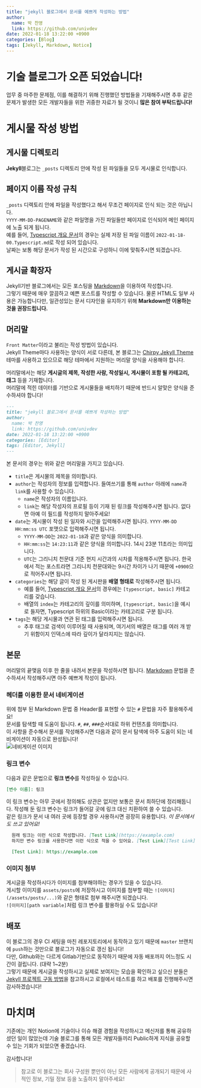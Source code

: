 ```yaml
---
title: "jekyll 블로그에서 문서를 예쁘게 작성하는 방법"
author:
  name: 박 찬영
  link: https://github.com/univdev
date: 2022-01-18 13:22:00 +0900
categories: [Blog]
tags: [Jekyll, Markdown, Notice]
---
```

# 기술 블로그가 오픈 되었습니다!
업무 중 마주한 문제점, 이를 해결하기 위해 진행했던 방법들을 기재해주시면 추후 같은 문제가 발생한 모든 개발자들을 위한 귀중한 자료가 될 것이니 **많은 참여 부탁드립니다!**
# 게시물 작성 방법
## 게시물 디렉토리
**Jekyll**블로그는 ```_posts``` 디렉토리 안에 작성 된 파일들을 모두 게시물로 인식합니다.  
## 페이지 이름 작성 규칙
```_posts``` 디렉토리 안에 파일을 작성했다고 해서 무조건 페이지로 인식 되는 것은 아닙니다.  
```YYYY-MM-DD-PAGENAME```와 같은 파일명을 가진 파일들만 페이지로 인식되어 메인 페이지에 노출 되게 됩니다.  
예를 들어, [Typescript 개요 문서](http://127.0.0.1:4000/posts/00.Typescript-%EA%B0%9C%EC%9A%94/)의 경우는 실제 저장 된 파일 이름이 ```2022-01-18-00.Typescript.md```로 작성 되어 있습니다.  
날짜는 보통 해당 문서가 작성 된 시간으로 구성하니 이에 맞춰주시면 되겠습니다.
## 게시글 확장자
Jekyll기반 블로그에서는 모든 포스팅을 [Markdown][markdown]을 이용하여 작성합니다.  
그렇기 때문에 매우 깔끔하고 예쁜 포스트를 작성할 수 있습니다.
물론 HTML도 일부 사용은 가능합니다만, 일관성있는 문서 디자인을 유지하기 위해 **Markdown만 이용하는 것을 권장드립니다.**
## 머리말
```Front Matter```이라고 불리는 작성 방법이 있습니다.  
Jekyll Theme마다 사용하는 양식이 서로 다른데, 본 블로그는 [Chirpy Jekyll Theme][Chirpy Jekyll Theme]테마를 사용하고 있으므로 해당 테마에서 지원하는 머리말 양식을 사용해야 합니다.

머리말에서는 해당 **게시글의 제목, 작성한 사람, 작성일시, 게시물이 포함 될 카테고리, 태그** 등을 기재합니다.  
머리말에 적힌 데이터를 기반으로 게시물들을 배치하기 때문에 반드시 알맞은 양식을 준수하셔야 합니다!
```markdown
---
title: "jekyll 블로그에서 문서를 예쁘게 작성하는 방법"
author:
  name: 박 찬영
  link: https://github.com/univdev
date: 2022-01-18 13:22:00 +0900
categories: [Editor]
tags: [Editor, Jekyll]
---
```
본 문서의 경우는 위와 같은 머리말을 가지고 있습니다.  
- ```title```은 게시물의 제목을 의미합니다.
- ```author```는 작성자의 정보를 입력합니다. 들여쓰기를 통해 ```author``` 아래에 ```name```과 ```link```를 사용할 수 있습니다.
  - ```name```은 작성자의 이름입니다.
  - ```link```는 해당 작성자의 프로필 등이 기재 된 링크를 작성해주시면 됩니다. 없다면 아예 이 필드를 작성하지 말아주세요!
- ```date```는 게시물이 작성 된 일자와 시간을 입력해주시면 됩니다. ```YYYY-MM-DD HH:mm:ss UTC``` 포맷으로 입력해주시면 됩니다.
  - ```YYYY-MM-DD```는 ```2022-01-18```과 같은 양식을 의미합니다.
  - ```HH:mm:ss```는 ```14:23:11```과 같은 양식을 의미합니다. 14시 23분 11초라는 의미입니다.
  - ```UTC```는 그리니치 천문대 기준 현지 시간과의 시차를 적용해주시면 됩니다. 한국에서 적는 포스트라면 그리니치 천문대와는 9시간 차이가 나기 때문에 ```+0900```으로 적어주시면 됩니다.
- ```categories```는 해당 글이 작성 된 게시판을 **배열 형태로** 작성해주시면 됩니다.
  - 예를 들어, [Typescript 개요 문서](http://127.0.0.1:4000/posts/00.Typescript-%EA%B0%9C%EC%9A%94/)의 경우에는 ```[typescript, basic]``` 카테고리를 갖습니다.
  - 배열의 ```index```는 카테고리의 깊이를 의미하며, ```[typescript, basic]```을 예시로 들자면, Typescript 하위의 Basic이라는 카테고리로 구분 됩니다.
- ```tags```는 해당 게시물과 연관 된 태그를 입력해주시면 됩니다.
  - 추후 태그로 검색이 이루어질 때 사용되며, 여기서의 배열은 태그를 여러 개 받기 위함이지 인덱스에 따라 깊이가 달라지지는 않습니다.

## 본문
머리말의 끝맺음 이후 한 줄을 내려서 본문을 작성하시면 됩니다. [Markdown][markdown] 문법을 준수하셔서 작성해주시면 아주 예쁘게 작성이 됩니다.
### 헤더를 이용한 문서 네비게이션
위에 첨부 된 Markdown 문법 중 Header를 표현할 수 있는 ```#``` 문법을 자주 활용해주세요!  
문서를 탐색할 때 도움이 됩니다. ```#```, ```##```, ```###```순서대로 하위 컨텐츠를 의미합니다.  
이 사항을 준수해서 문서를 작성해주시면 다음과 같이 문서 탐색에 아주 도움이 되는 네비게이션이 자동으로 완성됩니다!  
![네비게이션 이미지][document_navigation]
### 링크 변수
다음과 같은 문법으로 **링크 변수**를 작성하실 수 있습니다.
```markdown
[변수 이름]: 링크
```
이 링크 변수는 아무 곳에서 정의해도 상관은 없지만 보통은 문서 최하단에 정리해둡니다. 작성해 둔 링크 변수는 링크가 들어갈 곳에 링크 대신 치환하여 쓸 수 있습니다.  
같은 링크가 문서 내 여러 곳에 등장할 경우 사용하시면 굉장히 유용합니다. *이 문서에서도 쓰고 있어요!*
```markdown
  원래 링크는 이런 식으로 작성합니다. [Test Link](https://example.com)
  하지만 변수 링크를 사용한다면 이런 식으로 적을 수 있어요. [Test Link][Test Link]

  [Test Link]: https://example.com
```
### 이미지 첨부
게시글을 작성하시다가 이미지를 첨부해야하는 경우가 있을 수 있습니다.  
게시할 이미지를 ```assets/posts```에 저장하시고 이미지를 첨부할 때는 ```![이미지](/assets/posts/...)```와 같은 형태로 첨부 해주시면 되겠습니다.  
```![이미지][path variable]```처럼 링크 변수를 활용하실 수도 있습니다!
## 배포
이 블로그의 경우 CI 세팅을 마친 레포지토리에서 동작하고 있기 때문에 ```master``` 브랜치에 ```push```하는 것만으로 블로그가 자동으로 갱신 됩니다!  
다만, Github와는 다르게 Gitlab기반으로 동작하기 때문에 자동 배포까지 어느정도 시간이 걸립니다. (대략 1~2분)  
그렇기 때문에 게시글을 작성하시고 실제로 보여지는 모습을 확인하고 싶으신 분들은 [Jekyll 프로젝트 구동 방법][로컬에서 프로젝트 실행하는 방법]을 참고하시고 로컬에서 테스트를 하고 배포를 진행해주시면 감사하겠습니다!
# 마치며
기존에는 개인 Notion에 기술이나 이슈 해결 경험을 작성하시고 메신저를 통해 공유하셨던 일이 많았는데 기술 블로그를 통해 모든 개발자들끼리 Public하게 지식을 공유할 수 있는 기회가 되었으면 좋겠습니다. 

감사합니다!

> 참고로 이 블로그는 회사 구성원 뿐만이 아닌 모든 사람에게 공개되기 때문에 사적인 정보, 기밀 정보 등을 노출하지 말아주세요!

[로컬에서 프로젝트 실행하는 방법]: /posts/how_to_launch_jekyll
[Chirpy Jekyll Theme]: https://github.com/cotes2020/jekyll-theme-chirpy
[markdown]: https://gist.github.com/ihoneymon/652be052a0727ad59601
[document_navigation]: /assets/posts/document_navigation.png
